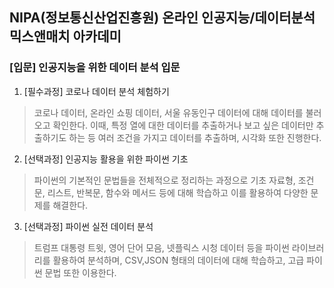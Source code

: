 ## NIPA(정보통신산업진흥원) 온라인 인공지능/데이터분석 믹스앤매치 아카데미
  ### [입문] 인공지능을 위한 데이터 분석 입문
1. [필수과정] 코로나 데이터 분석 체험하기
>코로나 데이터, 온라인 쇼핑 데이터, 서울 유동인구 데이터에 대해 데이터를 불러오고 확인한다. 이때, 특정 열에 대한 데이터를 추출하거나 보고 싶은 데이터만 추출하기도 하는 등 여러 조건을 가지고 데이터를 추출하며, 시각화 또한 진행한다.
2. [선택과정] 인공지능 활용을 위한 파이썬 기초
>파이썬의 기본적인 문법들을 전체적으로 정리하는 과정으로 기초 자료형, 조건문, 리스트, 반복문, 함수와 메서드 등에 대해 학습하고 이를 활용하여 다양한 문제를 해결한다.
3. [선택과정] 파이썬 실전 데이터 분석
>트럼프 대통령 트윗, 영어 단어 모음, 넷플릭스 시청 데이터 등을 파이썬 라이브러리를 활용하여 분석하며, CSV,JSON 형태의 데이터에 대해 학습하고, 고급 파이썬 문법 또한 이용한다.
